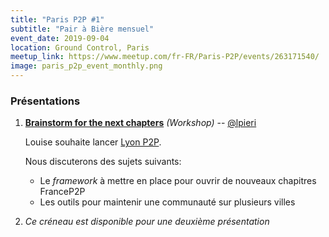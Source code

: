 ```yaml
---
title: "Paris P2P #1"
subtitle: "Pair à Bière mensuel"
event_date: 2019-09-04
location: Ground Control, Paris
meetup_link: https://www.meetup.com/fr-FR/Paris-P2P/events/263171540/
image: paris_p2p_event_monthly.png
---
```


### <i class="far fa-presentation"></i>Présentations

1. **[Brainstorm for the next chapters](https://github.com/parisp2p/community/issues/33)** _(Workshop)_ -- [@lpieri](https://github.com/lpieri)

    Louise souhaite lancer [Lyon P2P](https://github.com/parisp2p/community/issues/10).

    Nous discuterons des sujets suivants:

    * Le _framework_ à mettre en place pour ouvrir de nouveaux chapitres FranceP2P
    * Les outils pour maintenir une communauté sur plusieurs villes

2. _Ce créneau est disponible pour une deuxième présentation_

